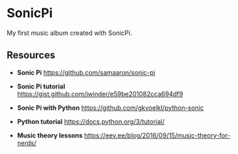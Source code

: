 # SonicPi

My first music album created with SonicPi.

## Resources

* __Sonic Pi__ https://github.com/samaaron/sonic-pi
* __Sonic Pi tutorial__ https://gist.github.com/jwinder/e59be201082cca694df9
* __Sonic Pi with Python__ https://github.com/gkvoelkl/python-sonic

* __Python tutorial__ https://docs.python.org/3/tutorial/
* __Music theory lessons__ https://eev.ee/blog/2016/09/15/music-theory-for-nerds/